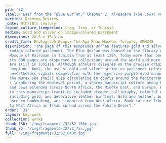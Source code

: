 ```yaml
---
pid: '32'
label: 'Leaf from the “Blue Qur’an,” Chapter 2, Al-Baqara (The Cow): verses 148–150'
section: Driving Desires
_date: 9th/10th century
region_culture_timeperiod: Iraq, Iran, or Tunisia
medium: Gold and silver on indigo-colored parchment
dimensions: 28.5 x 35.3 cm
credit_line: Photograph &copy; The Aga Khan Museum, Toronto, AKM248
description: "The page of this sumptuous Qur’an features gold and silver script on
  indigo-colored parchment. The Blue Qur’an was housed in the library of the Great
  Mosque of Kairouan in Tunisia from at least 1294. Today more than one hundred of
  its 600 pages are dispersed in collections around the world and more than sixty
  are still in Tunisia. Although scholars disagree on the precise origins of this
  sumptuous book, the use of gold and silver script on parchment colored a deep blue
  nevertheless signals competition with the expensive purple-dyed manuscripts (from
  the murex sea snail) also circulating in courts around the Mediterranean basin.
  \ \n\nDuring the medieval period, a shared manuscript culture among Muslims, Christians,
  and Jews extended across North Africa, the Middle East, and Europe. Common elements
  in this manuscript tradition included elegant calligraphy, colorful embellishments
  including gold, and decorative leather bindings. Gold and leather, both prominently
  used in bookmaking, were imported from West Africa. Book culture likewise spread
  to West Africa as Islam spread across the Sahara Desert."
order: '31'
layout: key-work
collection: works
thumb_150: '/img/fragments/32/32_150x.jpg'
thumb_75: '/img/fragments/32/32_75x.jpg'
full: '/img/fragments/32/32_640x.jpg'
---
```

